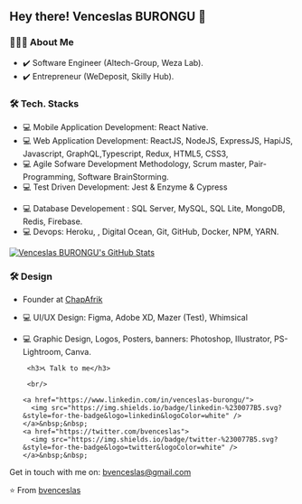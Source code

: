 <h2> Hey there! Venceslas BURONGU 👋</h2>

<h3> 👨🏻‍💻 About Me </h3>

- ✔️ Software Engineer (Altech-Group, Weza Lab).
- ✔️ Entrepreneur (WeDeposit, Skilly Hub).

<h3>🛠 Tech. Stacks</h3>

- 💻 Mobile Application Development: React Native.
- 💻 Web Application Development: ReactJS, NodeJS, ExpressJS, HapiJS, Javascript, GraphQL,Typescript, Redux, HTML5, CSS3,
- 💻 Agile Sofware Development Methodology, Scrum master, Pair-Programming, Software BrainStorming.
- 💻 Test Driven Development: Jest & Enzyme & Cypress
<!-- - 💻 Enterprise Application Development(Desktop): Java Swing -->
- 💻 Database Developement : SQL Server, MySQL, SQL Lite, MongoDB, Redis, Firebase.
- 💻 Devops: Heroku, <!--AWS Google Cloud -->, Digital Ocean, Git, GitHub, Docker, NPM, YARN.
<!-- - 💻 Electronics: (Analysis - Conception & Implementation) Power, Arduino, Raspberry Pi. -->

[![Venceslas BURONGU's GitHub Stats](https://github-readme-stats.vercel.app/api?username=bvenceslas&show_icons=true)](https://github.com/bvenceslas)

<h3>🛠 Design</h3>

- Founder at [ChapAfrik](https://twitter.com/chapafrik)

- 💻 UI/UX Design: Figma, Adobe XD, Mazer (Test), Whimsical
- 💻 Graphic Design, Logos, Posters, banners: Photoshop, Illustrator, PS-Lightroom, Canva.
  <!-- - 💻 Video Editing: Adobe Premier Pro, KineMaster, InShot, Vllo. -->

       <h3>📞 Talk to me</h3>

       <br/>

      <a href="https://www.linkedin.com/in/venceslas-burongu/">
        <img src="https://img.shields.io/badge/linkedin-%230077B5.svg?&style=for-the-badge&logo=linkedin&logoColor=white" />
      </a>&nbsp;&nbsp;
      <a href="https://twitter.com/bvenceslas">
        <img src="https://img.shields.io/badge/twitter-%230077B5.svg?&style=for-the-badge&logo=twitter&logoColor=white" />
      </a>&nbsp;&nbsp;

    </p>

Get in touch with me on: <a href='mailto:bvenceslas@gmail.com'>bvenceslas@gmail.com</a>

⭐️ From [bvenceslas](https://github.com/bvenceslas)
